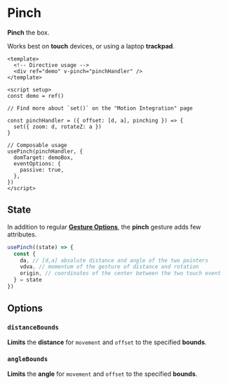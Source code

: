 # Pinch

**Pinch** the box.

Works best on **touch** devices, or using a laptop **trackpad**.

<PinchExample />

```vue
<template>
  <!-- Directive usage -->
  <div ref="demo" v-pinch="pinchHandler" />
</template>

<script setup>
const demo = ref()

// Find more about `set()` on the "Motion Integration" page

const pinchHandler = ({ offset: [d, a], pinching }) => {
  set({ zoom: d, rotateZ: a })
}

// Composable usage
usePinch(pinchHandler, {
  domTarget: demoBox,
  eventOptions: {
    passive: true,
  },
})
</script>
```

## State

In addition to regular [**Gesture Options**](/gesture-options), the **pinch** gesture adds few attributes.

```javascript
usePinch((state) => {
  const {
    da, // [d,a] absolute distance and angle of the two pointers
    vdva, // momentum of the gesture of distance and rotation
    origin, // coordinates of the center between the two touch event
  } = state
})
```

## Options

### `distanceBounds`

**Limits** the **distance** for `movement` and `offset` to the specified **bounds**.

### `angleBounds`

**Limits** the **angle** for `movement` and `offset` to the specified **bounds**.
